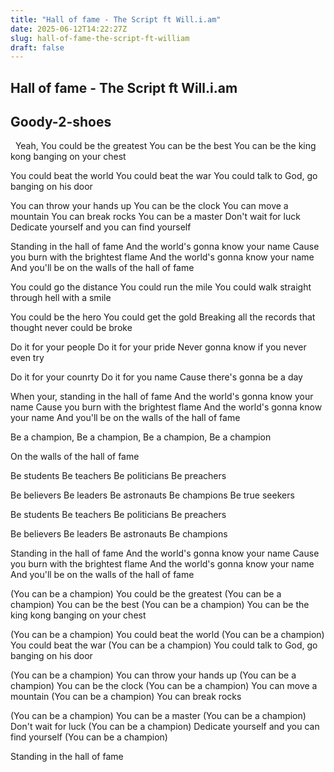 ```yaml
---
title: "Hall of fame - The Script ft Will.i.am"
date: 2025-06-12T14:22:27Z
slug: hall-of-fame-the-script-ft-william
draft: false
---
```


## Hall of fame - The Script ft Will.i.am

## Goody-2-shoes

​ ​ ​Yeah, You could be the greatest
 You can be the best
 You can be the king kong banging on your chest

 You could beat the world
 You could beat the war
 You could talk to God, go banging on his door

 You can throw your hands up
 You can be the clock
 You can move a mountain
 You can break rocks
 You can be a master
 Don't wait for luck
 Dedicate yourself and you can find yourself

 Standing in the hall of fame
 And the world's gonna know your name
 Cause you burn with the brightest flame
 And the world's gonna know your name
 And you'll be on the walls of the hall of fame

 You could go the distance
 You could run the mile
 You could walk straight through hell with a smile

 You could be the hero
 You could get the gold
 Breaking all the records that thought never could be broke

 Do it for your people
 Do it for your pride
 Never gonna know if you never even try

 Do it for your counrty
 Do it for you name
 Cause there's gonna be a day

 When your, standing in the hall of fame
 And the world's gonna know your name
 Cause you burn with the brightest flame
 And the world's gonna know your name
 And you'll be on the walls of the hall of fame

 Be a champion, Be a champion, Be a champion, Be a champion

 On the walls of the hall of fame

 Be students
 Be teachers
 Be politicians
 Be preachers

 Be believers
 Be leaders
 Be astronauts
 Be champions
 Be true seekers

 Be students
 Be teachers
 Be politicians
 Be preachers

 Be believers
 Be leaders
 Be astronauts
 Be champions

 Standing in the hall of fame
 And the world's gonna know your name
 Cause you burn with the brightest flame
 And the world's gonna know your name
 And you'll be on the walls of the hall of fame

 (You can be a champion)
 You could be the greatest
 (You can be a champion)
 You can be the best
 (You can be a champion)
 You can be the king kong banging on your chest


 (You can be a champion)
 You could beat the world
 (You can be a champion)
 You could beat the war
 (You can be a champion)
 You could talk to God, go banging on his door

 (You can be a champion)
 You can throw your hands up
 (You can be a champion)
 You can be the clock
 (You can be a champion)
 You can move a mountain
 (You can be a champion)
 You can break rocks

 (You can be a champion)
 You can be a master
 (You can be a champion)
 Don't wait for luck
 (You can be a champion)
 Dedicate yourself and you can find yourself
 (You can be a champion)

 Standing in the hall of fame​